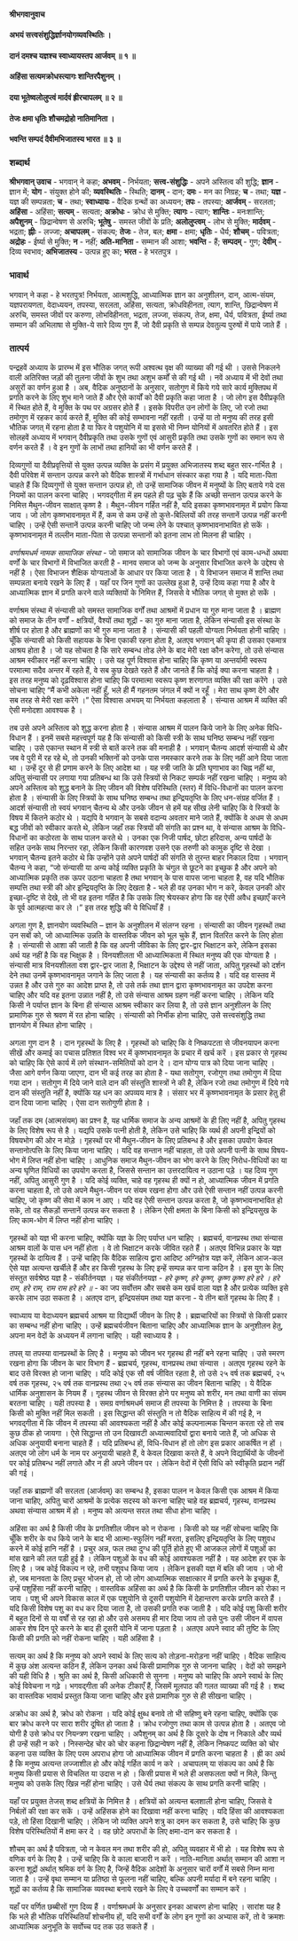 #### श्रीभगवानुवाच
#### अभयं सत्त्वसंशुद्धिर्ज्ञानयोगव्यवस्थितिः ।
#### दानं दमश्च यज्ञश्च स्वाध्यायस्तप आर्जवम् ॥ १ ॥
#### अहिंसा सत्यमक्रोधस्त्यागः शान्तिरपैशुनम् ।
#### दया भूतेष्वलोलुप्त्वं मार्दवं ह्रीरचापलम् ॥ २ ॥
#### तेजः क्षमा धृतिः शौचमद्रोहो नातिमानिता ।
#### भवन्ति सम्पदं दैवीमभिजातस्य भारत ॥ ३ ॥

### शब्दार्थ

**श्रीभगवान् उवाच** - भगवान् ने कहा; **अभवम्** - निर्भयता; **सत्त्व-संशुद्धिः** - अपने अस्तित्व की शुद्धि; **ज्ञान** - ज्ञान में; **योग** - संयुक्त होने की; **व्यवस्थितिः** - स्थिति; **दानम्** - दान; **दमः** - मन का निग्रह; **च** - तथा; **यज्ञ** - यज्ञ की सम्पन्नता; **च** - तथा; **स्वाध्यायः** - वैदिक ग्रन्थों का अध्ययन; **तपः** - तपस्या; **आर्जवम्** - सरलता; **अहिंसा** - अहिंसा; **सत्यम्** - सत्यता; **अक्रोधः** - क्रोध से मुक्ति; **त्यागः** - त्याग; **शान्तिः** - मनःशान्ति; **अपैशुनम्** - छिद्रान्वेषण से अरुचि; **भूतेषु** - समस्त जीवों के प्रति; **अलोलुप्त्वम्** - लोभ से मुक्ति; **मार्दवम्** - भद्रता; **ह्नीः** - लज्जा; **अचापलम्** - संकल्प; **तेजः** - तेज, बल; **क्षमा** - क्षमा; **धृतिः** - धैर्य; **शौचम्** - पवित्रता; **अद्रोहः** - ईर्ष्या से मुक्ति; **न** - नहीं; **अति-मानिता** - सम्मान की आशा; **भवन्ति** - हैं; **सम्पदम्** - गुण; **देवीम्** - दिव्य स्वभाव; **अभिजातस्य** - उत्पन्न हुए का; **भरत** - हे भरतपुत्र ।

### भावार्थ

भगवान् ने कहा - हे भरतपुत्र! निर्भयता, आत्मशुद्धि, आध्यात्मिक ज्ञान का अनुशीलन, दान, आत्म-संयम, यज्ञपरायणता, वेदाध्ययन, तपस्या, सरलता, अहिंसा, सत्यता, क्रोधविहीनता, त्याग, शान्ति, छिद्रान्वेषण में अरुचि, समस्त जीवों पर करुणा, लोभविहीनता, भद्रता, लज्जा, संकल्प, तेज, क्षमा, धैर्य, पवित्रता, ईर्ष्या तथा सम्मान की अभिलाषा से मुक्ति-ये सारे दिव्य गुण हैं, जो दैवी प्रकृति से सम्पन्न देवतुल्य पुरुषों में पाये जाते हैं ।

### तात्पर्य

पन्द्रहवें अध्याय के प्रारम्भ में इस भौतिक जगत् रूपी अश्वत्थ वृक्ष की व्याख्या की गई थी । उससे निकलने वाली अतिरिक्त जड़ों की तुलना जीवों के शुभ तथा अशुभ कर्मों से की गई थी । नवें अध्याय में भी देवों तथा असुरों का वर्णन हुआ है । अब, वैदिक अनुष्ठानों के अनुसार, सतोगुण में किये गये सारे कार्य मुक्तिपथ में प्रगति करने के लिए शुभ माने जाते हैं और ऐसे कार्यों को दैवी प्रकृति कहा जाता है । जो लोग इस दैवीप्रकृति में स्थित होते हैं, वे मुक्ति के पथ पर अग्रसर होते हैं । इसके विपरीत उन लोगों के लिए, जो रजो तथा तमोगुण में रहकर कार्य करते हैं, मुक्ति की कोई सम्भावना नहीं रहती । उन्हें या तो मनुष्य की तरह इसी भौतिक जगत् में रहना होता है या फिर वे पशुयोनि में या इससे भी निम्न योनियों में अवतरित होते हैं । इस सोलहवें अध्याय में भगवान् दैवीप्रकृति तथा उसके गुणों एवं आसुरी प्रकृति तथा उसके गुणों का समान रूप से वर्णन करते हैं । वे इन गुणों के लाभों तथा हानियों का भी वर्णन करते हैं ।

दिव्यगुणों या दैवीप्रवृत्तियों से युक्त उत्पन्न व्यक्ति के प्रसंग में प्रयुक्त अभिजातस्य शब्द बहुत सार-गर्भित है । दैवी परिवेश में सन्तान उत्पन्न करने को वैदिक शास्त्रों में गर्भाधान संस्कार कहा गया है । यदि माता-पिता चाहते हैं कि दिव्यगुणों से युक्त सन्तान उत्पन्न हो, तो उन्हें सामाजिक जीवन में मनुष्यों के लिए बताये गये दस नियमों का पालन करना चाहिए । भगवद्गीता में हम पहले ही पढ़ चुके हैं कि अच्छी सन्तान उत्पन्न करने के निमित्त मैथुन-जीवन साक्षात् कृष्ण है । मैथुन-जीवन गर्हित नहीं है, यदि इसका कृष्णभावनामृत में प्रयोग किया जाय । जो लोग कृष्णभावनामृत में हैं, कम से कम उन्हें तो कुत्ते-बिल्लियों की तरह सन्तानें उत्पन्न नहीं करनी चाहिए । उन्हें ऐसी सन्तानें उत्पन्न करनी चाहिए जो जन्म लेने के पश्चात् कृष्णभावनाभावित हो सकें । कृष्णभावनामृत में तल्लीन माता-पिता से उत्पन्ना सन्तानों को इतना लाभ तो मिलना ही चाहिए ।

*वर्णाश्रमधर्म नामक सामाजिक संस्था* - जो समाज को सामाजिक जीवन के चार विभागों एवं काम-धन्धों अथवा वर्णों के चार विभागों में विभाजित करती है - मानव समाज को जन्म के अनुसार विभाजित करने के उद्देश्य से नहीं है । ऐसा विभाजन शैक्षिक योग्यताओं के आधार पर किया जाता है । ये विभाजन समाज में शान्ति तथा सम्पन्नता बनाये रखने के लिए हैं । यहाँ पर जिन गुणों का उल्लेख हुआ है, उन्हें दिव्य कहा गया है और वे आध्यात्मिक ज्ञान में प्रगति करने वाले व्यक्तियों के निमित्त हैं, जिससे वे भौतिक जगत् से मुक्त हो सकें ।

वर्णाश्रम संस्था में संन्यासी को समस्त सामाजिक वर्गों तथा आश्रमों में प्रधान या गुरु माना जाता है । ब्राह्मण को समाज के तीन वर्णों - क्षत्रियों, वैश्यों तथा शूद्रों - का गुरु माना जाता है, लेकिन संन्यासी इस संस्था के शीर्ष पर होता है और ब्राह्मणों का भी गुरु माना जाता है । संन्यासी की पहली योग्यता निर्भयता होनी चाहिए । चूँकि संन्यासी को किसी सहायक के बिना एकाकी रहना होता है, अतएव भगवान् की कृपा ही उसका एकमात्र आश्रय होता है । जो यह सोचता है कि सारे सम्बन्ध तोड लेने के बाद मेरी रक्षा कौन करेगा, तो उसे संन्यास आश्रम स्वीकार नहीं करना चाहिए । उसे यह पूर्ण विश्वास होना चाहिए कि कृष्ण या अन्तर्यामी स्वरूप परमात्मा सदैव अन्तर में रहते हैं, वे सब कुछ देखते रहते हैं और जानते हैं कि कोई क्या करना चाहता है । इस तरह मनुष्य को दृढ़विश्वास होना चाहिए कि परमात्मा स्वरूप कृष्ण शरणागत व्यक्ति की रक्षा करेंगे । उसे सोचना चाहिए “मैं कभी अकेला नहीं हूँ, भले ही मैं गहनतम जंगल में क्यों न रहूँ । मेरा साथ कृष्ण देंगे और सब तरह से मेरी रक्षा करेंगे ।” ऐसा विश्वास अभयम् या निर्भयता कहलाता है । संन्यास आश्रम में व्यक्ति की ऐसी मनोदशा आवश्यक है ।

तब उसे अपने अस्तित्व को शुद्ध करना होता है । संन्यास आश्रम में पालन किये जाने के लिए अनेक विधि-विधान हैं । इनमें सबसे महत्त्वपूर्ण यह है कि संन्यासी को किसी स्त्री के साथ घनिष्ठ सम्बन्ध नहीं रखना चाहिए । उसे एकान्त स्थान में स्त्री से बातें करने तक की मनाही है । भगवान् चैतन्य आदर्श संन्यासी थे और जब वे पुरी में रह रहे थे, तो उनकी भक्तिनों को उनके पास नमस्कार करने तक के लिए नहीं आने दिया जाता था । उन्हें दूर से ही प्रणाम करने के लिए आदेश था । यह स्त्री जाति के प्रति घृणाभाव का चिह्न नहीं था, अपितु संन्यासी पर लगाया गया प्रतिबन्ध था कि उसे स्त्रियों से निकट सम्पर्क नहीं रखना चाहिए । मनुष्य को अपने अस्तित्व को शुद्ध बनाने के लिए जीवन की विशेष परिस्थिति (स्तर) में विधि-विधानों का पालन करना होता है । संन्यासी के लिए स्त्रियों के साथ घनिष्ठ सम्बन्ध तथा इन्द्रियतृप्ति के लिए धन-संग्रह वर्जित हैं । आदर्श संन्यासी तो स्वयं भगवान् चैतन्य थे और उनके जीवन से हमें यह सीख लेनी चाहिए कि वे स्त्रियों के विषय में कितने कठोर थे । यद्यपि वे भगवान् के सबसे वदान्य अवतार माने जाते हैं, क्योंकि वे अधम से अधम बद्ध जीवों को स्वीकार करते थे, लेकिन जहाँ तक स्त्रियों की संगति का प्रश्न था, वे संन्यास आश्रम के विधि-विधानों का कठोरता के साथ पालन करते थे । उनका एक निजी पार्षद, छोटा हरिदास, अन्य पार्षदों के सहित उनके साथ निरन्तर रहा, लेकिन किसी कारणवश उसने एक तरुणी को कामुक दृष्टि से देखा । भगवान् चैतन्य इतने कठोर थे कि उन्होंने उसे अपने पार्षदों की संगति से तुरन्त बाहर निकाल दिया । भगवान् चैतन्य ने कहा, “जो संन्यासी या अन्य कोई व्यक्ति प्रकृति के चंगुल से छूटने का इच्छुक है और अपने को आध्यात्मिक प्रकृति तक ऊपर उठाना चाहता है तथा भगवान् के पास वापस जाना चाहता है, वह यदि भौतिक सम्पत्ति तथा स्त्री की ओर इन्द्रियतृप्ति के लिए देखता है - भले ही वह उनका भोग न करे, केवल उनकी ओर इच्छा-दृष्टि से देखे, तो भी वह इतना गर्हित है कि उसके लिए श्रेयस्कर होगा कि वह ऐसी अवैध इच्छाएँ करने के पूर्व आत्महत्या कर ले ।” इस तरह शुद्धि की ये विधियाँ हैं ।

अगला गुण है, ज्ञानयोग व्यवस्थिति – ज्ञान के अनुशीलन में संलग्न रहना । संन्यासी का जीवन गृहस्थों तथा उन सबों को, जो आध्यात्मिक उन्नति के वास्तविक जीवन को भूल चुके हैं, ज्ञान वितरित करने के लिए होता है । संन्यासी से आशा की जाती है कि वह अपनी जीविका के लिए द्वार-द्वार भिक्षाटन करे, लेकिन इसका अर्थ यह नहीं है कि वह भिक्षुक है । विनयशीलता भी आध्यात्मिकता में स्थित मनुष्य की एक योग्यता है । संन्यासी मात्र विनयशीलता वश द्वार-द्वार जाता है, भिक्षाटन के उद्देश्य से नहीं जाता, अपितु गृहस्थों को दर्शन देने तथा उनमें कृष्णभावनामृत जगाने के लिए जाता है । यह संन्यासी का कर्तव्य है । यदि वह वास्तव में उन्नत है और उसे गुरु का आदेश प्राप्त है, तो उसे तर्क तथा ज्ञान द्वारा कृष्णभावनामृत का उपदेश करना चाहिए और यदि वह इतना उन्नात नहीं है, तो उसे संन्यास आश्रम ग्रहण नहीं करना चाहिए । लेकिन यदि किसी ने पर्याप्त ज्ञान के बिना ही संन्यास आश्रम स्वीकार कर लिया है, तो उसे ज्ञान अनुशीलन के लिए प्रामाणिक गुरु से श्रवण में रत होना चाहिए । संन्यासी को निर्भीक होना चाहिए, उसे सत्त्वसंशुद्धि तथा ज्ञानयोग में स्थित होना चाहिए ।

अगला गुण दान है । दान गृहस्थों के लिए है । गृहस्थों को चाहिए कि वे निष्कपटता से जीवनयापन करना सीखें और कमाई का पचास प्रतिशत विश्व भर में कृष्णभावनामृत के प्रचार में खर्च करें । इस प्रकार से गृहस्थ को चाहिए कि ऐसे कार्य में लगे संस्थान-समितियों को दान दे । दान योग्य पात्र को दिया जाना चाहिए । जैसा आगे वर्णन किया जाएगा, दान भी कई तरह का होता है - यथा सतोगुण, रजोगुण तथा तमोगुण में दिया गया दान । सतोगुण में दिये जाने वाले दान की संस्तुति शास्त्रों ने की है, लेकिन रजो तथा तमोगुण में दिये गये दान की संस्तुति नहीं है, क्योंकि यह धन का अपव्यय मात्र है । संसार भर में कृष्णभावनामृत के प्रसार हेतु ही दान दिया जाना चाहिए । ऐसा दान सतोगुणी होता है ।

जहाँ तक दम (आत्मसंयम) का प्रश्न है, यह धार्मिक समाज के अन्य आश्रमों के ही लिए नहीं है, अपितु गृहस्थ के लिए विशेष रूप से है । यद्यपि उसके पत्नी होती है, लेकिन उसे चाहिए कि व्यर्थ ही अपनी इन्द्रियों को विषयभोग की ओर न मोड़े । गृहस्थों पर भी मैथुन-जीवन के लिए प्रतिबन्ध है और इसका उपयोग केवल सन्तानोत्पत्ति के लिए किया जाना चाहिए । यदि वह सन्तान नहीं चाहता, तो उसे अपनी पत्नी के साथ विषय-भोग में लिप्त नहीं होना चाहिए । आधुनिक समाज मैथुन-जीवन का भोग करने के लिए निरोध-विधियों का या अन्य घृणित विधियों का उपयोग करता है, जिससे सन्तान का उत्तरदायित्व न उठाना पड़े । यह दिव्य गुण नहीं, अपितु आसुरी गुण है । यदि कोई व्यक्ति, चाहे वह गृहस्थ ही क्यों न हो, आध्यात्मिक जीवन में प्रगति करना चाहता है, तो उसे अपने मैथुन-जीवन पर संयम रखना होगा और उसे ऐसी सन्तान नहीं उत्पन्न करनी चाहिए, जो कृष्ण की सेवा में काम न आए । यदि वह ऐसी सन्तान उत्पन्न करता है, जो कृष्णभावनाभावित हो सके, तो वह सैकड़ों सन्तानें उत्पन्न कर सकता है । लेकिन ऐसी क्षमता के बिना किसी को इन्द्रियसुख के लिए काम-भोग में लिप्त नहीं होना चाहिए ।

गृहस्थों को यज्ञ भी करना चाहिए, क्योंकि यज्ञ के लिए पर्याप्त धन चाहिए । ब्रह्मचर्य, वानप्रस्थ तथा संन्यास आश्रम वालों के पास धन नहीं होता । वे तो भिक्षाटन करके जीवित रहते हैं । अतएव विभिन्न प्रकार के यज्ञ गृहस्थों के दायित्व हैं । उन्हें चाहिए कि वैदिक साहित्य द्वारा आदिष्ट अग्निहोत्र यज्ञ करें, लेकिन आज-कल ऐसे यज्ञ अत्यन्त खर्चीले हैं और हर किसी गृहस्थ के लिए इन्हें सम्पन्न कर पाना कठिन है । इस युग के लिए संस्तुत सर्वश्रेष्ठ यज्ञ है - संकीर्तनयज्ञ । यह संकीर्तनयज्ञ - *हरे कृष्ण, हरे कृष्ण, कृष्ण कृष्ण हरे हरे । हरे राम, हरे राम, राम राम हरे हरे ॥* - का जप सर्वोत्तम और सबसे कम खर्च वाला यज्ञ है और प्रत्येक व्यक्ति इसे करके लाभ उठा सकता है । अतएव दान, इन्द्रियसंयम तथा यज्ञ करना - ये तीन बातें गृहस्थ के लिए हैं ।

स्वाध्याय या वेदाध्ययन ब्रह्मचर्य आश्रम या विद्यार्थी जीवन के लिए है । ब्रह्मचारियों का स्त्रियों से किसी प्रकार का सम्बन्ध नहीं होना चाहिए । उन्हें ब्रह्मचर्यजीवन बिताना चाहिए और आध्यात्मिक ज्ञान के अनुशीलन हेतु, अपना मन वेदों के अध्ययन में लगाना चाहिए । यही स्वाध्याय है ।

तपस् या तपस्या वानप्रस्थों के लिए है । मनुष्य को जीवन भर गृहस्थ ही नहीं बने रहना चाहिए । उसे स्मरण रखना होगा कि जीवन के चार विभाग हैं - ब्रह्मचर्य, गृहस्थ, वानप्रस्थ तथा संन्यास । अतएव गृहस्थ रहने के बाद उसे विरक्त हो जाना चाहिए । यदि कोई एक सौ वर्ष जीवित रहता है, तो उसे २५ वर्ष तक ब्रह्मचर्य, २५ वर्ष तक गृहस्थ, २५ वर्ष तक वानप्रस्थ तथा २५ वर्ष तक संन्यास का जीवन बिताना चाहिए । ये वैदिक धार्मिक अनुशासन के नियम हैं । गृहस्थ जीवन से विरक्त होने पर मनुष्य को शरीर, मन तथा वाणी का संयम बरतना चाहिए । यही तपस्या है । समग्र वर्णाश्रमधर्म समाज ही तपस्या के निमित्त है । तपस्या के बिना किसी को मुक्ति नहीं मिल सकती । इस सिद्धान्त की संस्तुति न तो वैदिक साहित्य में की गई है, न भगवद्गीता में कि जीवन में तपस्या की आवश्यकता नहीं है और कोई कल्पनात्मक चिन्तन करता रहे तो सब कुछ ठीक हो जायगा । ऐसे सिद्धान्त तो उन दिखावटी अध्यात्मवादियों द्वारा बनाये जाते हैं, जो अधिक से अधिक अनुयायी बनाना चाहते हैं । यदि प्रतिबन्ध हों, विधि-विधान हों तो लोग इस प्रकार आकर्षित न हों । अतएव जो लोग धर्म के नाम पर अनुयायी चाहते हैं, वे केवल दिखावा करते हैं, वे अपने विद्यार्थियों के जीवनों पर कोई प्रतिबन्ध नहीं लगाते और न ही अपने जीवन पर । लेकिन वेदों में ऐसी विधि को स्वीकृति प्रदान नहीं की गई ।

जहाँ तक ब्राह्मणों की सरलता (आर्जवम्) का सम्बन्ध है, इसका पालन न केवल किसी एक आश्रम में किया जाना चाहिए, अपितु चारों आश्रमों के प्रत्येक सदस्य को करना चाहिए चाहे वह ब्रह्मचर्य, गृहस्थ, वानप्रस्थ अथवा संन्यास आश्रम में हो । मनुष्य को अत्यन्त सरल तथा सीधा होना चाहिए ।

अहिंसा का अर्थ है किसी जीव के प्रगतिशील जीवन को न रोकना । किसी को यह नहीं सोचना चाहिए कि चूँकि शरीर के वध किये जाने के बाद भी आत्मा-स्फुलिंग नहीं मरता, इसलिए इन्द्रियतृप्ति के लिए पशुवध करने में कोई हानि नहीं है । प्रचुर अन्न, फल तथा दुग्ध की पूर्ति होते हुए भी आजकल लोगों में पशुओं का मांस खाने की लत पड़ी हुई है । लेकिन पशुओं के वध की कोई आवश्यकता नहीं है । यह आदेश हर एक के लिए है । जब कोई विकल्प न रहे, तभी पशुवध किया जाय । लेकिन इसकी यज्ञ में बलि की जाय । जो भी हो, जब मानवता के लिए प्रचुर भोजन हो, तो जो लोग आध्यात्मिक साक्षात्कार में प्रगति करने के इच्छुक हैं, उन्हें पशुहिंसा नहीं करनी चाहिए । वास्तविक अहिंसा का अर्थ है कि किसी के प्रगतिशील जीवन को रोका न जाय । पशु भी अपने विकास काल में एक पशुयोनि से दूसरी पशुयोनि में देहान्तरण करके प्रगति करते हैं । यदि किसी विशेष पशु का वध कर दिया जाता है, तो उसकी प्रगति रुक जाती है । यदि कोई पशु किसी शरीर में बहुत दिनों से या वर्षों से रह रहा हो और उसे असमय ही मार दिया जाय तो उसे पुनः उसी जीवन में वापस आकर शेष दिन पूरे करने के बाद ही दूसरी योनि में जाना पड़ता है । अतएव अपने स्वाद की तुष्टि के लिए किसी की प्रगति को नहीं रोकना चाहिए । यही अहिंसा है ।

सत्यम् का अर्थ है कि मनुष्य को अपने स्वार्थ के लिए सत्य को तोड़ना-मरोड़ना नहीं चाहिए । वैदिक साहित्य में कुछ अंश अत्यन्त कठिन हैं, लेकिन उनका अर्थ किसी प्रामाणिक गुरु से जानना चाहिए । वेदों को समझने की यही विधि है । श्रुति का अर्थ है, किसी अधिकारी से सुनना । मनुष्य को चाहिए कि अपने स्वार्थ के लिए कोई विवेचना न गढ़े । भगवद्गीता की अनेक टीकाएँ हैं, जिसमें मूलपाठ की गलत व्याख्या की गई है । शब्द का वास्तविक भावार्थ प्रस्तुत किया जाना चाहिए और इसे प्रामाणिक गुरु से ही सीखना चाहिए ।

अक्रोध का अर्थ है, क्रोध को रोकना । यदि कोई क्षुब्ध बनावे तो भी सहिष्णु बने रहना चाहिए, क्योंकि एक बार क्रोध करने पर सारा शरीर दूषित हो जाता है । क्रोध रजोगुण तथा काम से उत्पन्न होता है । अतएव जो योगी है उसे क्रोध पर नियन्त्रण रखना चाहिए । अपैशुनम् का अर्थ है कि दूसरे के दोष न निकाले और व्यर्थ ही उन्हें सही न करे । निस्सन्देह चोर को चोर कहना छिद्रान्वेषण नहीं है, लेकिन निष्कपट व्यक्ति को चोर कहना उस व्यक्ति के लिए परम अपराध होगा जो आध्यात्मिक जीवन में प्रगति करना चाहता है । ह्री का अर्थ है कि मनुष्य अत्यन्त लज्जाशील हो और कोई गर्हित कार्य न करे । अचापलम् या संकल्प का अर्थ है कि मनुष्य किसी प्रयास से विचलित या उदास न हो । किसी प्रयास में भले ही असफलता क्यों न मिले, किन्तु मनुष्य को उसके लिए खिन्न नहीं होना चाहिए । उसे धैर्य तथा संकल्प के साथ प्रगति करनी चाहिए ।

यहाँ पर प्रयुक्त तेजस् शब्द क्षत्रियों के निमित्त है । क्षत्रियों को अत्यन्त बलशाली होना चाहिए, जिससे वे निर्बलों की रक्षा कर सकें । उन्हें अहिंसक होने का दिखावा नहीं करना चाहिए । यदि हिंसा की आवश्यकता पड़े, तो हिंसा दिखानी चाहिए । लेकिन जो व्यक्ति अपने शत्रु का दमन कर सकता है, उसे चाहिए कि कुछ विशेष परिस्थितियों में क्षमा कर दे । वह छोटे अपराधों के लिए क्षमा-दान कर सकता है ।

शौचम् का अर्थ है पवित्रता, जो न केवल मन तथा शरीर की हो, अपितु व्यवहार में भी हो । यह विशेष रूप से वणिक वर्ग के लिए है । उन्हें चाहिए कि वे काला बाजारी न करें । नाति-मानिता अर्थात् सम्मान की आशा न करना शूद्रों अर्थात् श्रमिक वर्ग के लिए है, जिन्हें वैदिक आदेशों के अनुसार चारों वर्गों में सबसे निम्न माना जाता है । उन्हें वृथा सम्मान या प्रतिष्ठा से फूलना नहीं चाहिए, बल्कि अपनी मर्यादा में बने रहना चाहिए । शूद्रों का कर्तव्य है कि सामाजिक व्यवस्था बनाये रखने के लिए वे उच्चवर्णों का सम्मान करें ।

यहाँ पर वर्णित छब्बीसों गुण दिव्य हैं । वर्णाश्रमधर्म के अनुसार इनका आचरण होना चाहिए । सारांश यह है कि भले ही भौतिक परिस्थितियाँ शोचनीय हों, यदि सभी वर्गों के लोग इन गुणों का अभ्यास करें, तो वे क्रमशः आध्यात्मिक अनुभूति के सर्वोच्च पद तक उठ सकते हैं ।